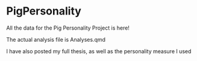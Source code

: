 # PigPersonality
All the data for the Pig Personality Project is here!

The actual analysis file is Analyses.qmd

I have also posted my full thesis, as well as the personality measure I used

